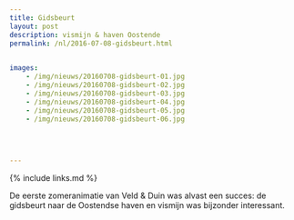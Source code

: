 ```yaml
---
title: Gidsbeurt
layout: post
description: vismijn & haven Oostende
permalink: /nl/2016-07-08-gidsbeurt.html

    
images: 
    - /img/nieuws/20160708-gidsbeurt-01.jpg
    - /img/nieuws/20160708-gidsbeurt-02.jpg
    - /img/nieuws/20160708-gidsbeurt-03.jpg
    - /img/nieuws/20160708-gidsbeurt-04.jpg
    - /img/nieuws/20160708-gidsbeurt-05.jpg
    - /img/nieuws/20160708-gidsbeurt-06.jpg
    

    
    
---
```


{% include links.md %}

De eerste zomeranimatie van Veld & Duin was alvast een succes: de gidsbeurt naar de Oostendse haven en vismijn was bijzonder interessant.



